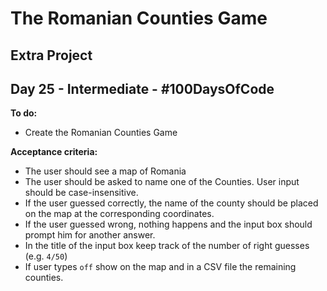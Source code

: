 # The Romanian Counties Game
## Extra Project
## Day 25 - Intermediate - \#100DaysOfCode

**To do:**
* Create the Romanian Counties Game

**Acceptance criteria:**
* The user should see a map of Romania
* The user should be asked to name one of the Counties. User input should be case-insensitive.
* If the user guessed correctly, the name of the county should be placed on the map at the corresponding coordinates.
* If the user guessed wrong, nothing happens and the input box should prompt him for another answer.
* In the title of the input box keep track of the number of right guesses (e.g. `4/50`)
* If user types `off` show on the map and in a CSV file the remaining counties.
